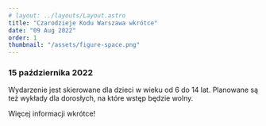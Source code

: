 ```yaml
---
# layout: ../layouts/Layout.astro
title: "Czarodzieje Kodu Warszawa wkrótce"
date: "09 Aug 2022"
order: 1
thumbnail: "/assets/figure-space.png"
---
```

### 15 października 2022

Wydarzenie jest skierowane dla dzieci w wieku od 6 do 14 lat. Planowane są też wykłady dla dorosłych, na które wstęp będzie wolny. 

Więcej informacji wkrótce!
